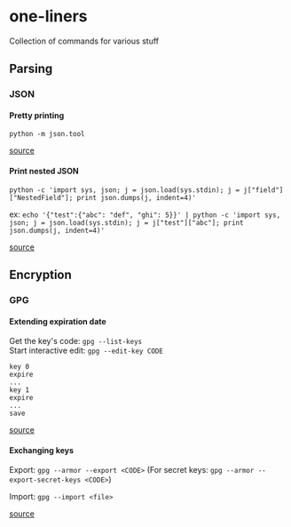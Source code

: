 # one-liners
Collection of commands for various stuff

## Parsing

### JSON

#### Pretty printing
`python -m json.tool`

[source](https://pascalprecht.github.io/2014/07/10/pretty-print-json-in-vim/)

#### Print nested JSON

`python -c 'import sys, json; j = json.load(sys.stdin); j = j["field"]["NestedField"]; print json.dumps(j, indent=4)'`

ex: `echo '{"test":{"abc": "def", "ghi": 5}}' | python -c 'import sys, json; j = json.load(sys.stdin); j = j["test"]["abc"]; print json.dumps(j, indent=4)'`

[source](http://www.cambus.net/parsing-json-from-command-line-using-python/)


## Encryption

### GPG

#### Extending expiration date

Get the key's code: `gpg --list-keys`  
Start interactive edit: `gpg --edit-key CODE`  

```
key 0
expire
...
key 1
expire
...
save
```

[source](http://www.g-loaded.eu/2010/11/01/change-expiration-date-gpg-key/)

#### Exchanging keys

Export:
`gpg --armor --export <CODE>` (For secret keys: `gpg --armor --export-secret-keys <CODE>`)

Import:
`gpg --import <file>`

[source](https://www.gnupg.org/gph/en/manual/x56.html)
